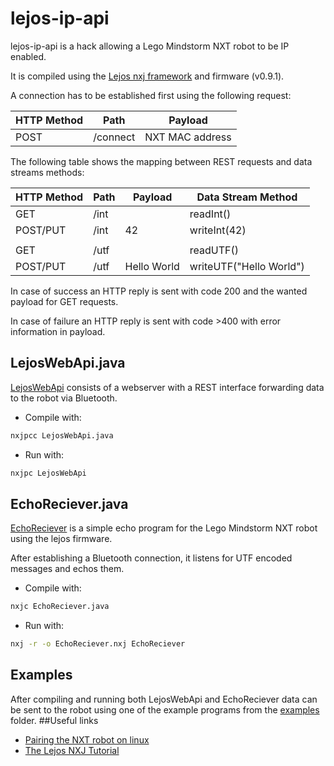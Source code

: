 # lejos-ip-api
lejos-ip-api is a hack allowing a Lego Mindstorm NXT robot to be IP enabled.

It is compiled using the [Lejos nxj framework](http://www.lejos.org/nxj.php) and firmware (v0.9.1).

A connection has to be established first using the following request:

HTTP Method     |    Path    |    Payload
----------------|------------|---------------
    POST        |  /connect  | NXT MAC address
        
The following table shows the mapping between REST requests and data streams methods:

HTTP Method     |    Path    |    Payload    |    Data Stream Method
----------------|------------|---------------|-------------------------
    GET         |    /int    |               |        readInt()
  POST/PUT      |    /int    |       42      |       writeInt(42)
                |            |               |
    GET         |    /utf    |               |        readUTF()
  POST/PUT      |    /utf    |  Hello World  |  writeUTF("Hello World")
      
In case of success an HTTP reply is sent with code 200 and the wanted payload for GET requests.

In case of failure an HTTP reply is sent with code >400 with error information in payload.

## LejosWebApi.java
[LejosWebApi](https://github.com/TTalex/lejos-ip-api/blob/master/LejosWebApi.java) consists of a webserver with a REST interface forwarding data to the robot via Bluetooth.

* Compile with:

```sh
nxjpcc LejosWebApi.java
```

* Run with:

```sh
nxjpc LejosWebApi
```

## EchoReciever.java
[EchoReciever](https://github.com/TTalex/lejos-ip-api/blob/master/EchoReciever.java) is a simple echo program for the Lego Mindstorm NXT robot using the lejos firmware. 

After establishing a Bluetooth connection, it listens for UTF encoded messages and echos them.

* Compile with:

```sh
nxjc EchoReciever.java
```

* Run with:

```sh
nxj -r -o EchoReciever.nxj EchoReciever
```

## Examples
After compiling and running both LejosWebApi and EchoReciever data can be sent to the robot using one of the example programs from the [examples](https://github.com/TTalex/lejos-ip-api/tree/master/examples) folder.
##Useful links
* [Pairing the NXT robot on linux](http://www.eggwall.com/2011/07/setting-up-nxt-bluetooth-support-on.html)
* [The Lejos NXJ Tutorial](http://www.lejos.org/nxt/nxj/tutorial/index.htm)
